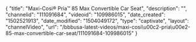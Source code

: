 {
    "title": "Maxi-Cosi&reg; Pria&trade; 85 Max Convertible Car Seat",
    "description": "",
    "channelid": "111091684",
    "videoid": "109986015",
    "date_created": "1502521913",
    "date_modified": "1504049172",
    "type": "captivate",
    "layout": "channelVideo",
    "url": "\/bbbusa-latest-videos\/maxi-cosi\u00c2-pria\u00e2-85-max-convertible-car-seat\/111091684-109986015"
}